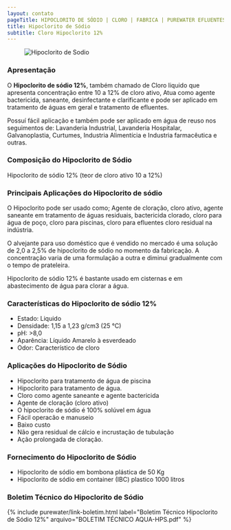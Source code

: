 ```yaml
---
layout: contato
pageTitle: HIPOCLORITO DE SÓDIO | CLORO | FABRICA | PUREWATER EFLUENTES
title: Hipoclorito de Sódio
subtitle: Cloro Hipoclorito 12%
---
```

<figure class="figure">
  <img src="../../website/images/hipoclorito de sodio.jpg" class="figure-img img-fluid rounded" alt="Hipoclorito de Sodio" style="max-width: 100%;">
</figure>

### Apresentação

O **Hipoclorito de sódio 12%**, também chamado de Cloro liquido que apresenta concentração entre 10 a 12% de cloro ativo, Atua como agente bactericida, saneante, desinfectante e clarificante e pode ser aplicado em tratamento de águas em geral e tratamento de efluentes.

Possuí fácil aplicação e também pode ser aplicado em água de reuso nos seguimentos de: Lavanderia Industrial, Lavanderia Hospitalar, Galvanoplastia, Curtumes, Industria Alimentícia e Industria farmacêutica e outras.

### Composição do Hipoclorito de Sódio

Hipoclorito de sódio 12%  (teor de cloro ativo 10 a 12%)

### Principais Aplicações do Hipoclorito de sódio

O Hipoclorito pode ser usado como; Agente de cloração, cloro ativo, agente saneante em tratamento de águas residuais, bactericida clorado, cloro para água de poço, cloro para piscinas, cloro para efluentes cloro residual na indústria.

O alvejante para uso doméstico que é vendido no mercado é uma solução de 2,0 a 2,5% de hipoclorito de sódio no momento da fabricação. A concentração varia de uma formulação a outra e diminui gradualmente com o tempo de prateleira.

Hipoclorito de sódio 12% é bastante usado em cisternas e em abastecimento de água para clorar a água.

### Características do Hipoclorito de sódio 12%

- Estado: Liquido
- Densidade: 1,15 a 1,23 g/cm3 (25 °C)
- pH: >8,0
- Aparência: Líquido Amarelo à esverdeado
- Odor: Característico de cloro

### Aplicações do Hipoclorito de Sódio

- Hipoclorito para tratamento de água de piscina
- Hipoclorito para tratamento de água.
- Cloro como agente saneante e agente bactericida
- Agente de cloração (cloro ativo)
- O hipoclorito de sódio é 100% solúvel em água
- Fácil operacão e manuseio
- Baixo custo
- Não gera residual de cálcio e incrustação de tubulação
- Ação prolongada de cloração.

### Fornecimento do Hipoclorito de Sódio

- Hipoclorito de sódio em bombona plástica de 50 Kg
- Hipoclorito de sódio em container (IBC) plastico 1000 litros 

### Boletim Técnico do Hipoclorito de Sódio

{% include purewater/link-boletim.html 
   label="Boletim Técnico Hipoclorito de Sódio 12%" 
   arquivo="BOLETIM TÉCNICO AQUA-HPS.pdf" %}
   
   
   
